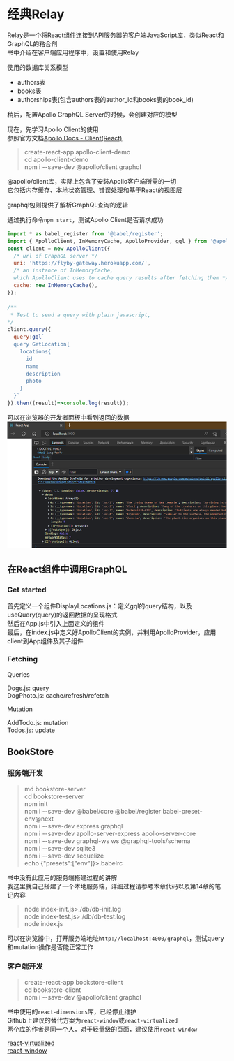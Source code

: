 # 经典Relay

Relay是一个将React组件连接到API服务器的客户端JavaScript库，类似React和GraphQL的粘合剂  
书中介绍在客户端应用程序中，设置和使用Relay  

使用的数据库关系模型  

- authors表  
- books表  
- authorships表(包含authors表的author_id和books表的book_id)  

稍后，配置Apollo GraphQL Server的时候，会创建对应的模型  

现在，先学习Apollo Client的使用  
参照官方文档[Apollo Docs - Client(React)](https://www.apollographql.com/docs/react/get-started/)  

> create-react-app apollo-client-demo  
> cd apollo-client-demo  
> npm i --save-dev @apollo/client graphql  

@apollo/client库，实际上包含了安装Apollo客户端所需的一切  
它包括内存缓存、本地状态管理、错误处理和基于React的视图层  

graphql包则提供了解析GraphQL查询的逻辑  

通过执行命令`npm start`，测试Apollo Client是否请求成功  

```javascript
import * as babel_register from '@babel/register';
import { ApolloClient, InMemoryCache, ApolloProvider, gql } from '@apollo/client';
const client = new ApolloClient({
  /* url of GraphQL server */
  uri: 'https://flyby-gateway.herokuapp.com/', 
  /* an instance of InMemoryCache, 
  which ApolloClient uses to cache query results after fetching them */
  cache: new InMemoryCache(), 
});

/**
 * Test to send a query with plain javascript, 
*/
client.query({
  query:gql`
  query GetLocation{
    locations{
      id
      name
      description
      photo
    }
  }`
}).then((result)=>console.log(result));
```

可以在浏览器的开发者面板中看到返回的数据  
![Apollo Client Request Data](15.1-Apollo-Client.png)  

## 在React组件中调用GraphQL  

### Get started

首先定义一个组件DisplayLocations.js：定义gql的query结构，以及useQuery(query)的返回数据的呈现格式  
然后在App.js中引入上面定义的组件  
最后，在index.js中定义好ApolloClient的实例，并利用ApolloProvider，应用client到App组件及其子组件  

### Fetching

Queries

Dogs.js: query  
DogPhoto.js: cache/refresh/refetch  

Mutation

AddTodo.js: mutation  
Todos.js: update  

## BookStore

### 服务端开发  

> md bookstore-server  
> cd bookstore-server  
> npm init  
> npm i --save-dev @babel/core @babel/register babel-preset-env@next  
> npm i --save-dev express graphql  
> npm i --save-dev apollo-server-express apollo-server-core  
> npm i --save-dev graphql-ws ws @graphql-tools/schema  
> npm i --save-dev sqlite3  
> npm i --save-dev sequelize  
> echo {"presets":["env"]}>.babelrc  

书中没有此应用的服务端搭建过程的讲解  
我这里就自己搭建了一个本地服务端，详细过程请参考本章代码以及第14章的笔记内容  

> node index-init.js>./db/db-init.log  
> node index-test.js>./db/db-test.log  
> node index.js  

可以在浏览器中，打开服务端地址`http://localhost:4000/graphql`，测试query和mutation操作是否能正常工作  

### 客户端开发  

> create-react-app bookstore-client  
> cd bookstore-client  
> npm i --save-dev @apollo/client graphql  

书中使用的`react-dimensions`库，已经停止维护  
Github上建议的替代方案为`react-window`或`react-virtualized`  
两个库的作者是同一个人，对于轻量级的页面，建议使用`react-window`  

[react-virtualized](https://github.com/bvaughn/react-virtualized)  
[react-window](https://github.com/bvaughn/react-window)  
